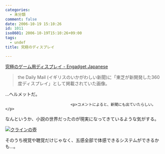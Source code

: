 ```yaml
---
categories:
  - 未分類
comment: false
date: 2006-10-19 15:10:26
id: 1011
iso8601: 2006-10-19T15:10:26+09:00
tags:
  - undef
title: 究極のディスプレイ

---
```


<div class="entry-body">
                                 <p><a title="究極のゲーム用ディスプレイ - Engadget Japanese" href="http://japanese.engadget.com/2006/10/18/helmet-hmd-wtf/">究極のゲーム用ディスプレイ - Engadget Japanese</a></p>

<blockquote>the Daily Mail (イギリスのいかがわしい新聞)に「東芝が新開発した360度ディスプレイ」として掲載されていた画像。</blockquote>

<p>…ヘルメットだ。</p>
                              
                                 <p>コメントによると、新聞にも出ていたらしい。</p>

<p>なんというか、小説の世界だったのが現実になってきているような気がする。</p>

<p><a href="http://www.amazon.co.jp/exec/obidos/ASIN/4062750171/nqounet-22/ref=nosim/" name="amazletlink" id="amazletlink"><img src="http://images-jp.amazon.com/images/P/4062750171.09.MZZZZZZZ.jpg" alt="クラインの壺" style="border: none;" /></a></p>

<p>そのうち視覚や聴覚だけじゃなく、五感全部で体感できるシステムができるかも…。</p>
                              </div>    	